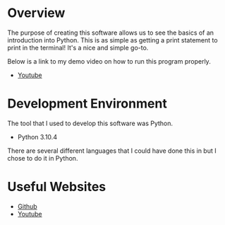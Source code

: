# Overview

The purpose of creating this software allows us to see the basics of an introduction into Python. 
This is as simple as getting a print statement to print in the terminal! It's a nice and simple go-to.

Below is a link to my demo video on how to run this program properly.

* [Youtube](https://youtu.be/0VVShAPhOd4)

# Development Environment

The tool that I used to develop this software was Python.

- Python 3.10.4

There are several different languages that I could have done this in but I chose to do it in Python.

# Useful Websites

* [Github](https://github.com/thesaisema/HelloWorld--Week-1-)
* [Youtube](https://www.youtube.com/)
